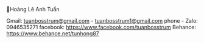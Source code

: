 👋Hoàng Lê Anh Tuấn

Gmail: tuanbosstrum@gmail.com - tuanbosstrum1@gmail.com
phone - Zalo: 0946535271
facebook: https://www.facebook.com/tuanbosstrum
Behance: https://www.behance.net/tunhong87
